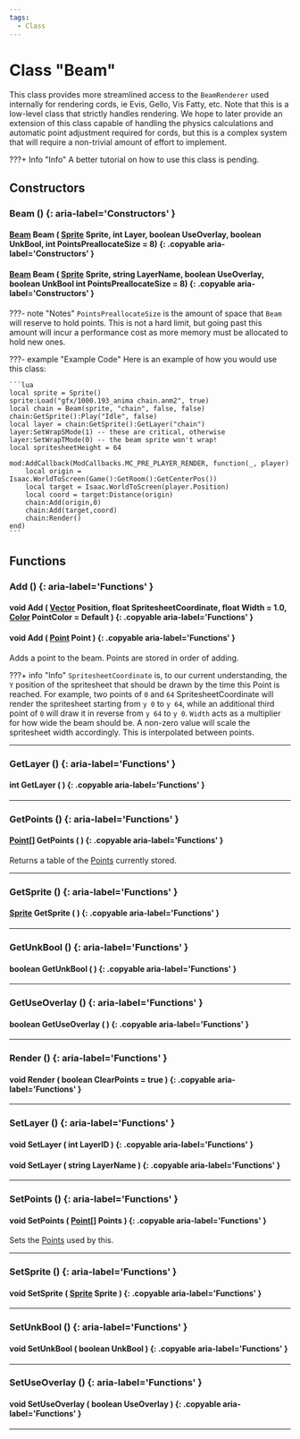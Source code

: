 ```yaml
---
tags:
  - Class
---
```

# Class "Beam"

This class provides more streamlined access to the `BeamRenderer` used internally for rendering cords, ie Evis, Gello, Vis Fatty, etc.
Note that this is a low-level class that strictly handles rendering. We hope to later provide an extension of this class capable of handling the physics calculations and automatic point adjustment required for cords, but this is a complex system that will require a non-trivial amount of effort to implement.

???+ Info "Info"
    A better tutorial on how to use this class is pending.

## Constructors
### Beam () {: aria-label='Constructors' }
#### [Beam](Beam.md) Beam ( [Sprite](../Sprite.md) Sprite, int Layer, boolean UseOverlay, boolean UnkBool, int PointsPreallocateSize = 8) {: .copyable aria-label='Constructors' }
#### [Beam](Beam.md) Beam ( [Sprite](../Sprite.md) Sprite, string LayerName, boolean UseOverlay, boolean UnkBool int PointsPreallocateSize = 8) {: .copyable aria-label='Constructors' }

???- note "Notes"
	`PointsPreallocateSize` is the amount of space that `Beam` will reserve to hold points. This is not a hard limit, but going past this amount will incur a performance cost as more memory must be allocated to hold new ones.

???- example "Example Code"
	Here is an example of how you would use this class:

    ```lua
	local sprite = Sprite()
	sprite:Load("gfx/1000.193_anima chain.anm2", true)
	local chain = Beam(sprite, "chain", false, false)
	chain:GetSprite():Play("Idle", false)
	local layer = chain:GetSprite():GetLayer("chain")
	layer:SetWrapSMode(1) -- these are critical, otherwise
	layer:SetWrapTMode(0) -- the beam sprite won't wrap!
	local spritesheetHeight = 64

	mod:AddCallback(ModCallbacks.MC_PRE_PLAYER_RENDER, function(_, player)
		local origin = Isaac.WorldToScreen(Game():GetRoom():GetCenterPos())
		local target = Isaac.WorldToScreen(player.Position)
		local coord = target:Distance(origin)
		chain:Add(origin,0)
		chain:Add(target,coord)
		chain:Render()
	end)
    ```

## Functions

### Add () {: aria-label='Functions' }
#### void Add ( [Vector](../Vector.md) Position, float SpritesheetCoordinate, float Width = 1.0, [Color](../Color.md) PointColor = Default ) {: .copyable aria-label='Functions' }
#### void Add ( [Point](Point.md) Point ) {: .copyable aria-label='Functions' }   
Adds a point to the beam. Points are stored in order of adding.

???+ info "Info"
    `SpritesheetCoordinate` is, to our current understanding, the `Y` position of the spritesheet that should be drawn by the time this Point is reached. For example, two points of `0` and `64` SpritesheetCoordinate will render the spritesheet starting from `y 0` to `y 64`, while an additional third point of `0` will draw it in reverse from `y 64` to `y 0`.
	`Width` acts as a multiplier for how wide the beam should be. A non-zero value will scale the spritesheet width accordingly. This is interpolated between points.

___
### GetLayer () {: aria-label='Functions' }
#### int GetLayer ( ) {: .copyable aria-label='Functions' }   

___

### GetPoints () {: aria-label='Functions' }
#### [Point](Point.md)[] GetPoints ( ) {: .copyable aria-label='Functions' }   
Returns a table of the [Points](Point.md) currently stored.

___

### GetSprite () {: aria-label='Functions' }
#### [Sprite](../Sprite.md) GetSprite ( ) {: .copyable aria-label='Functions' }   

___
### GetUnkBool () {: aria-label='Functions' }
#### boolean GetUnkBool ( ) {: .copyable aria-label='Functions' }   

___
### GetUseOverlay () {: aria-label='Functions' }
#### boolean GetUseOverlay ( ) {: .copyable aria-label='Functions' }   

___
### Render () {: aria-label='Functions' }
#### void Render ( boolean ClearPoints = true ) {: .copyable aria-label='Functions' }

___
### SetLayer () {: aria-label='Functions' }
#### void SetLayer ( int LayerID ) {: .copyable aria-label='Functions' }   
#### void SetLayer ( string LayerName ) {: .copyable aria-label='Functions' } 
  
___
### SetPoints () {: aria-label='Functions' }
#### void SetPoints ( [Point](Point.md)[] Points ) {: .copyable aria-label='Functions' }   
Sets the [Points](Point.md) used by this.

___
### SetSprite () {: aria-label='Functions' }
#### void SetSprite ( [Sprite](../Sprite.md) Sprite ) {: .copyable aria-label='Functions' }   

___
### SetUnkBool () {: aria-label='Functions' }
#### void SetUnkBool ( boolean UnkBool ) {: .copyable aria-label='Functions' }   

___
### SetUseOverlay () {: aria-label='Functions' }
#### void SetUseOverlay ( boolean UseOverlay ) {: .copyable aria-label='Functions' }   

___

